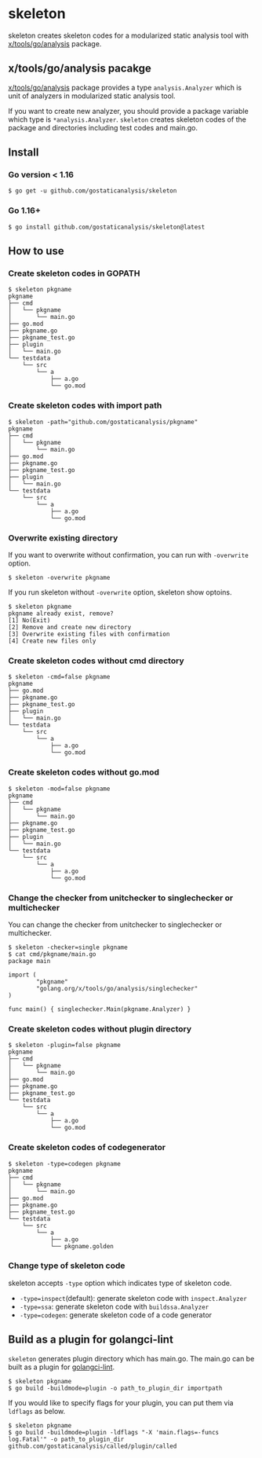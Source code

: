# skeleton 

skeleton creates skeleton codes for a modularized static analysis tool with [x/tools/go/analysis](https://golang.org/x/tools/go/analysis) package.

## x/tools/go/analysis pacakge

[x/tools/go/analysis](https://golang.org/x/tools/go/analysis) package provides a type `analysis.Analyzer` which is unit of analyzers in modularized static analysis tool.

If you want to create new analyzer, you should provide a package variable which type is `*analysis.Analyzer`.
`skeleton` creates skeleton codes of the package and directories including test codes and main.go.

## Install

### Go version < 1.16

```
$ go get -u github.com/gostaticanalysis/skeleton
```

### Go 1.16+

```
$ go install github.com/gostaticanalysis/skeleton@latest
```

## How to use

### Create skeleton codes in GOPATH

```
$ skeleton pkgname
pkgname
├── cmd
│   └── pkgname
│       └── main.go
├── go.mod
├── pkgname.go
├── pkgname_test.go
├── plugin
│   └── main.go
└── testdata
    └── src
        └── a
            ├── a.go
            └── go.mod
```

### Create skeleton codes with import path

```
$ skeleton -path="github.com/gostaticanalysis/pkgname"
pkgname
├── cmd
│   └── pkgname
│       └── main.go
├── go.mod
├── pkgname.go
├── pkgname_test.go
├── plugin
│   └── main.go
└── testdata
    └── src
        └── a
            ├── a.go
            └── go.mod
```

### Overwrite existing directory

If you want to overwrite without confirmation, you can run with `-overwrite` option.

```
$ skeleton -overwrite pkgname
```

If you run skeleton without `-overwrite` option, skeleton show optoins.
```
$ skeleton pkgname
pkgname already exist, remove?
[1] No(Exit)
[2] Remove and create new directory
[3] Overwrite existing files with confirmation
[4] Create new files only
```

### Create skeleton codes without cmd directory

```
$ skeleton -cmd=false pkgname
pkgname
├── go.mod
├── pkgname.go
├── pkgname_test.go
├── plugin
│   └── main.go
└── testdata
    └── src
        └── a
            ├── a.go
            └── go.mod
```

### Create skeleton codes without go.mod

```
$ skeleton -mod=false pkgname
pkgname
├── cmd
│   └── pkgname
│       └── main.go
├── pkgname.go
├── pkgname_test.go
├── plugin
│   └── main.go
└── testdata
    └── src
        └── a
            ├── a.go
            └── go.mod
```


### Change the checker from unitchecker to singlechecker or multichecker

You can change the checker from unitchecker to singlechecker or multichecker.

```
$ skeleton -checker=single pkgname
$ cat cmd/pkgname/main.go
package main

import (
		"pkgname"
		"golang.org/x/tools/go/analysis/singlechecker"
)

func main() { singlechecker.Main(pkgname.Analyzer) }
```

### Create skeleton codes without plugin directory

```
$ skeleton -plugin=false pkgname
pkgname
├── cmd
│   └── pkgname
│       └── main.go
├── go.mod
├── pkgname.go
├── pkgname_test.go
└── testdata
    └── src
        └── a
            ├── a.go
            └── go.mod
```

### Create skeleton codes of codegenerator

```
$ skeleton -type=codegen pkgname
pkgname
├── cmd
│   └── pkgname
│       └── main.go
├── go.mod
├── pkgname.go
├── pkgname_test.go
└── testdata
    └── src
        └── a
            ├── a.go
            └── pkgname.golden
```

### Change type of skeleton code

skeleton accepts `-type` option which indicates type of skeleton code.

* `-type=inspect`(default): generate skeleton code with `inspect.Analyzer`
* `-type=ssa`: generate skeleton code with `buildssa.Analyzer`
* `-type=codegen`: generate skeleton code of a code generator

## Build as a plugin for golangci-lint

`skeleton` generates plugin directory which has main.go.
The main.go can be built as a plugin for [golangci-lint](https://golangci-lint.run/contributing/new-linters/#how-to-add-a-private-linter-to-golangci-lint).

```
$ skeleton pkgname
$ go build -buildmode=plugin -o path_to_plugin_dir importpath
```

If you would like to specify flags for your plugin, you can put them via `ldflags` as below.

```
$ skeleton pkgname
$ go build -buildmode=plugin -ldflags "-X 'main.flags=-funcs log.Fatal'" -o path_to_plugin_dir github.com/gostaticanalysis/called/plugin/called
```
